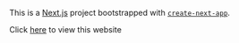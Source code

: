 This is a [Next.js](https://nextjs.org/) project bootstrapped with [`create-next-app`](https://github.com/vercel/next.js/tree/canary/packages/create-next-app).

Click [here](https://real-estate-nextproject-jq4oyswws-sachit-11.vercel.app/) to view this website
